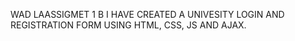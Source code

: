 WAD LAASSIGMET 1 B
I HAVE CREATED A UNIVESITY LOGIN AND REGISTRATION FORM USING HTML, CSS, JS AND AJAX.
